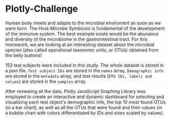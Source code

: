 # Plotly-Challenge

Human body meets and adapts to the microbial enviroment as soon as we were born. The Host-Microbe Symbiosis is fundamental of the development of the immunue system. The best example exists would be the abunance and diversity of the microbiome in the gastrointestinal tract. For this homework, we are looking at an interesting dataset about the microbial species (also called operational taxonomic units, or OTUs) obtained from the belly buttons!

153 test subjects were included in this study. The whole dataset is stored in a json file. `Test subject IDs` are stored in the `names` array, `Demographic info` are stored in the `metadata` array, and test results (`OTU IDs, labels and values`) are stored in the `samples` array. 

After reviewing all the data, Plotly JavaScript Graphing Library was employed to create an interactive and dynamic dashboard for selecting and visualizing each test object's demographic info, the top 10 most found OTUs (in a bar chart), as well as all the OTUs that were found and their values (in a bubble chart with colors differentiated by IDs and sizes scaled by values).
